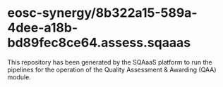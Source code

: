 <!--
SPDX-FileCopyrightText: Copyright contributors to the Software Quality Assurance as a Service (SQAaaS) project <sqaaas@ibergrid.eu>

SPDX-License-Identifier: GPL-3.0-only
-->

# eosc-synergy/8b322a15-589a-4dee-a18b-bd89fec8ce64.assess.sqaaas
This repository has been generated by the SQAaaS platform to run the pipelines
for the operation of the
Quality Assessment & Awarding (QAA)
module.